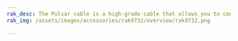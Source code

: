 ```yaml
---
rak_desc: The Pulsar cable is a high-grade cable that allows you to connect and better position the 12dBi Directional Antenna.
rak_img: /assets/images/accessories/rak9732/overview/rak9732.png

---
```


<rk-redirect to="/Product-Categories/Accessories/RAK9732/Overview/" />